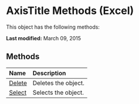 
# AxisTitle Methods (Excel)
This object has the following methods:

 **Last modified:** March 09, 2015


## Methods



|**Name**|**Description**|
|:-----|:-----|
| [Delete](5d5aa06a-3626-a92b-b0d9-158522ab1643.md)|Deletes the object.|
| [Select](3470e29a-b8a0-9b5a-d1cd-40e51f14bce6.md)|Selects the object.|
